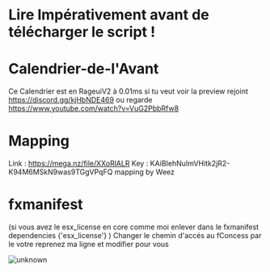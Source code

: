 # Lire Impérativement avant de télécharger le script !


# Calendrier-de-l'Avant
Ce Calendrier est en RageuiV2 à 0.01ms si tu veut voir la preview rejoint https://discord.gg/kjHbNDE469 ou regarde https://www.youtube.com/watch?v=VuG2PbbRfw8 

# Mapping
Link : https://mega.nz/file/XXoRlALR
Key : KAiBIehNuImVHitk2jR2-K94M6MSkN9was9TGgVPqFQ mapping by Weez

# fxmanifest 

(si vous avez le esx_license en core comme moi enlever dans le fxmanifest dependencies {'esx_license'} )
Changer le chemin d'accés au fConcess par le votre reprenez ma ligne et modifier pour vous


![unknown](https://user-images.githubusercontent.com/88659966/144093440-5825b336-4523-48e2-acf3-ddea5e04e853.png)
